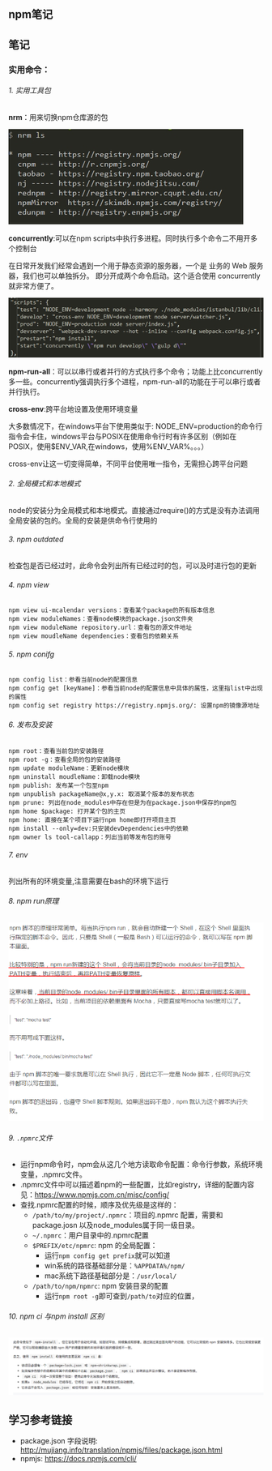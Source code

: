 ## npm笔记

## 笔记

###  实用命令：

###### 1. 实用工具包
**nrm**：用来切换npm仓库源的包

![nrm](asserts/nrm.png)


**concurrently**:可以在npm scripts中执行多进程。同时执行多个命令二不用开多个控制台

在日常开发我们经常会遇到一个用于静态资源的服务器，一个是 业务的 Web 服务器，我们也可以单独拆分。 即分开成两个命令启动。这个适合使用 concurrently 就非常方便了。

![nrm](asserts/concurrently.jpg)

**npm-run-all**：可以以串行或者并行的方式执行多个命令；功能上比concurrently多一些。concurrently强调执行多个进程，npm-run-all的功能在于可以串行或者并行执行。

**cross-env**:跨平台地设置及使用环境变量

大多数情况下，在windows平台下使用类似于: NODE_ENV=production的命令行指令会卡住，windows平台与POSIX在使用命令行时有许多区别（例如在POSIX，使用$ENV_VAR,在windows，使用%ENV_VAR%。。。）

cross-env让这一切变得简单，不同平台使用唯一指令，无需担心跨平台问题

###### 2. 全局模式和本地模式
node的安装分为全局模式和本地模式。直接通过require()的方式是没有办法调用全局安装的包的。全局的安装是供命令行使用的

###### 3. npm outdated
检查包是否已经过时，此命令会列出所有已经过时的包，可以及时进行包的更新

###### 4. npm view
```
npm view ui-mcalendar versions：查看某个package的所有版本信息
npm view moduleNames：查看node模块的package.json文件夹
npm view moduleName repository.url：查看包的源文件地址
npm view moudleName dependencies：查看包的依赖关系
```

###### 5. npm conifg
```
npm config list：参看当前node的配置信息
npm config get [keyName]：参看当前node的配置信息中具体的属性，这里指list中出现的属性
npm config set registry https://registry.npmjs.org/: 设置npm的镜像源地址
```

###### 6. 发布及安装
```
npm root：查看当前包的安装路径
npm root -g：查看全局的包的安装路径
npm update moduleName：更新node模块
npm uninstall moudleName：卸载node模块
npm publish: 发布某一个包至npm
npm unpublish packageName@x,y.x: 取消某个版本的发布状态
npm prune: 列出在node_modules中存在但是为在package.json中保存的npm包
npm home $package: 打开某个包的主页
npm home: 直接在某个项目下运行npm home即打开项目主页
npm install --only=dev:只安装devDependencies中的依赖
npm owner ls tool-callapp：列出当前等发布包的账号
```

###### 7. env
列出所有的环境变量,注意需要在bash的环境下运行

###### 8. npm run原理

![asserts/npmscripts.png](asserts/npmscripts.png)

###### 9. `.npmrc`文件
- 运行npm命令时，npm会从这几个地方读取命令配置：命令行参数，系统环境变量，.npmrc文件。
- .npmrc文件中可以描述着npm的一些配置，比如registry，详细的配置内容见：https://www.npmjs.com.cn/misc/config/
- 查找.npmrc配置的时候，顺序及优先级是这样的：
    + `/path/to/my/project/.npmrc`：项目的.npmrc 配置，需要和package.josn 以及node_modules属于同一级目录。
    + `~/.npmrc`：用户目录中的.npmrc配置
    + `$PREFIX/etc/npmrc`: npm 的全局配置：
        * 运行`npm config get prefix`就可以知道
        * win系统的路径基础部分是：`%APPDATA%/npm/`
        * mac系统下路径基础部分是：`/usr/local/`
    + `/path/to/npm/npmrc`: npm 安装目录的配置
        * 运行`npm root -g`即可查到`/path/to`对应的位置，

###### 10. npm ci 与npm install 区别

![](./asserts/npmci.png)

## 学习参考链接

- package.json 字段说明: <http://mujiang.info/translation/npmjs/files/package.json.html>
- npmjs: <https://docs.npmjs.com/cli/>